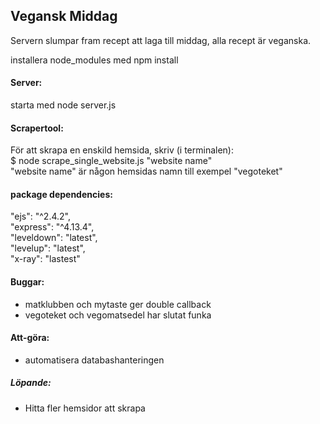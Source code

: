 ## Vegansk Middag

Servern slumpar fram recept att laga till middag, alla recept är veganska.

installera node_modules med npm install  

#### Server:

starta med node server.js

#### Scrapertool:  
För att skrapa en enskild hemsida, skriv (i terminalen):  
$ node scrape_single_website.js "website name"  
"website name" är någon hemsidas namn till exempel "vegoteket"

#### package dependencies:
  "ejs": "^2.4.2",  
  "express": "^4.13.4",  
  "leveldown": "latest",  
  "levelup": "latest",  
  "x-ray":  "lastest"

#### Buggar:
- matklubben och mytaste ger double callback
- vegoteket och vegomatsedel har slutat funka

#### Att-göra:
- automatisera databashanteringen

##### Löpande:
- Hitta fler hemsidor att skrapa
